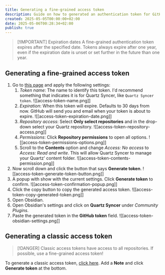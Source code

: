 ```yaml
---
title: Generating a fine-grained access token
description: Guide on how to generated an authentication token for GitHub.
created: 2025-05-05T00:00:00+02:00
date: 2025-05-06T00:28:34+02:00
publish: true
---
```


> [!IMPORTANT] Expiration dates
> A fine-grained authentication token expires after the specified date. Tokens always expire after one year, even if the expiration date is unset or set further in the future than one year.

## Generating a fine-grained access token

1. Go to [this page](https://github.com/settings/personal-access-tokens/new) and apply the following settings:
	1. *Token name*: The name to identify this token. I'd recommend something that indicates it is for Quartz Syncer, like `Quartz Syncer token`. ![[access-token-name.png]]
	2. *Expiration*: When this token will expire. Defaults to 30 days from now. GitHub will send you and email when your token is about to expire. ![[access-token-expiration-date.png]]
	3. *Repository access*: Select **Only select repositories** and in the drop-down select your Quartz repository. ![[access-token-repository-access.png]]
	4. *Permissions*: Click **Repository permissions** to open all options. ![[access-token-permissions-options.png]]
	5. Scroll to the **Contents** option and change *Access: No access* to *Access: Read and write*. This will allow Quartz Syncer to manage your Quartz' content folder. ![[access-token-contents-permission.png]]
2. Now scroll down and click the button that says **Generate token**. ![[access-token-generate-token-button.png]]
3. A popup with show with the current settings. Click **Generate token** to confirm. ![[access-token-confirmation-popup.png]]
4. Click the copy button to copy the generated access token. ![[access-token-copy-generated-token.png]]
5. Open Obsidian.
6. Open Obsidian's settings and click on **Quartz Syncer** under *Community Plugins*.
7. Paste the generated token in the **GitHub token** field. ![[access-token-obsidian-settings.png]]

## Generating a classic access token

> [!DANGER] Classic access tokens have access to all repositories. If possible, use a fine-grained access token!

To generate a classic access token, [click here](https://github.com/settings/tokens/new?scopes=repo). Add a **Note** and click **Generate token** at the bottom.
